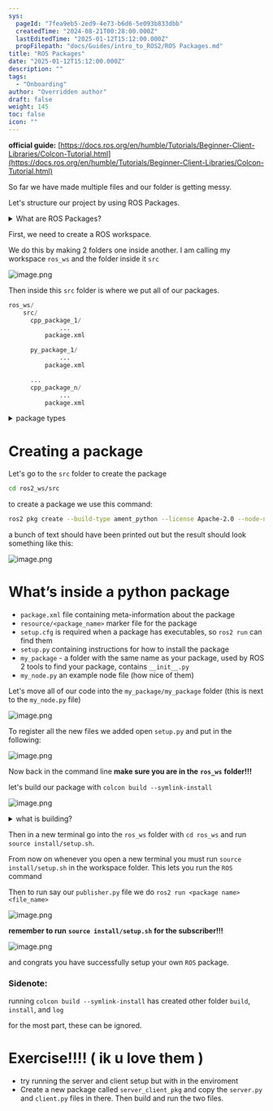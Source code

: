 ```yaml
---
sys:
  pageId: "7fea9eb5-2ed9-4e73-b6d6-5e093b833dbb"
  createdTime: "2024-08-21T00:28:00.000Z"
  lastEditedTime: "2025-01-12T15:12:00.000Z"
  propFilepath: "docs/Guides/intro_to_ROS2/ROS Packages.md"
title: "ROS Packages"
date: "2025-01-12T15:12:00.000Z"
description: ""
tags:
  - "Onboarding"
author: "Overridden author"
draft: false
weight: 145
toc: false
icon: ""
---
```


**official guide:** [https://docs.ros.org/en/humble/Tutorials/Beginner-Client-Libraries/Colcon-Tutorial.html](https://docs.ros.org/en/humble/Tutorials/Beginner-Client-Libraries/Colcon-Tutorial.html)

So far we have made multiple files and our folder is getting messy.

Let's structure our project by using ROS Packages.

<details>

<summary>What are ROS Packages?</summary>

ROS Packages are, as the name implies, packages of code that are highly sharable between ROS developers.

They consist of a folder, `package.xml` file, and source code

```python
      cpp_package_1/
		      ... imagine much code files here ..
          package.xml
```

</details>

First, we need to create a ROS workspace.

We do this by making 2 folders one inside another. I am calling my workspace `ros_ws` and the folder inside it `src`

![image.png](https://prod-files-secure.s3.us-west-2.amazonaws.com/d518164a-d88e-44d1-a4ee-3adb3bd8bce0/70706947-fd18-4537-a67b-e12946812d31/image.png?X-Amz-Algorithm=AWS4-HMAC-SHA256&X-Amz-Content-Sha256=UNSIGNED-PAYLOAD&X-Amz-Credential=ASIAZI2LB466R77ABFG2%2F20250617%2Fus-west-2%2Fs3%2Faws4_request&X-Amz-Date=20250617T004252Z&X-Amz-Expires=3600&X-Amz-Security-Token=IQoJb3JpZ2luX2VjEID%2F%2F%2F%2F%2F%2F%2F%2F%2F%2FwEaCXVzLXdlc3QtMiJIMEYCIQC8dmShu8Bh%2FQWo7RzqcHVsFLrE7484C%2F%2B2iSGwD1a2BgIhAKhivyIcvgYDhZEEluW4oyeRJidFqhj0i0KSJ%2ByikCpZKv8DCGkQABoMNjM3NDIzMTgzODA1IgzPuV2PwcfUmNoHDl0q3AN9pOFw2vzBqh6KkIRRsVeSzB1OYq%2B5kuJHNCNVJhUcAtKrL%2FLDGYhEY6%2BT6zUGMo7JmAVcxH7drNgVUistwFGXEP3J7Z3n2SWVbtfOk5eTA%2Bk1VkGzGS9wRs8e%2BphUuytOJsx2BX4eRxIjxjDb1WJzQd0ftg1mtc3jWhSRhyh%2FKQyoTokoE%2FAAvPWYpMNcYe5msiwCrl7%2BC%2Fk9EItTzP7oMjRI%2FSfPht1mwdGZcGoTuosbsym%2BYeYPdYmRXOsyQUqo8Mdn39QurEC3SzqWmhAQja8AlHNT%2BgjumoYncd94QCZCTdi6xqfq4bioKrK4V2kbMsCTspuQRrnz6suXYYC7ILINpD%2F%2F41utD5T0nz%2BWpEPkxFbHWkgkrssQxU%2FuF1YVOx7ISzCinDz%2FuIBXJCDKw7DN6hGFXohYSFtv9u5kfl15f%2F%2FiTrhzNg4Fd9THF7LNyL44Qnujf224Wb2LZLQ7LiNLbbsyTbwEC6ocbhti1cHhFexeRYI8sSF8q%2FUMxXVW9Vz3rntZSrx4uu%2FdwUXoneUvMwiZAvsx7Ifv83BRe56Gppi6azc6bJBMOXHjfCo9MNeCmrJEe8EKpdaLfzsx3zcvbphuJq9KqvU%2Fn0jVvo6k4h%2FCURNY%2F3CUjDDF3sLCBjqkAa1%2FCVqKjhoQ7uwWhhWB0p4F0f2G7dNdW7xy5%2FTCQ3PRMFsCWQtcJz0Cgb6zErDgIS1mDIdGI7NGx7wyiEgkAZBRt9kFQMytTcxN4TSwltQFVC%2B8sS2fU6m590E3og2wbPQg7Cml21CoQjc6QQTSC5iq2Y9%2BQhBhddKwzl%2F38%2F%2FMo36p5KI3Lr0HK%2FduTxnVWFZysdikqVgx7e1J4qCv9FVhewRR&X-Amz-Signature=69b879d910d28657efdd3768ca3a1359cbba75b5ca11c573039b4f814b41a517&X-Amz-SignedHeaders=host&x-amz-checksum-mode=ENABLED&x-id=GetObject)

Then inside this `src` folder is where we put all of our packages.

```python
ros_ws/
    src/
      cpp_package_1/
		      ...
          package.xml

      py_package_1/
		      ...
          package.xml

      ...
      cpp_package_n/
		      ...
          package.xml

```

<details>

<summary>package types</summary>

packages can be either `C++` or python.

the intern file structure is different for each but for this guide we will stick to creating python packages

</details>

# Creating a package

Let's go to the `src` folder to create the package

```bash
cd ros2_ws/src
```

to create a package we use this command:

```bash
ros2 pkg create --build-type ament_python --license Apache-2.0 --node-name my_node my_package
```

a bunch of text should have been printed out but the result should look something like this:

![image.png](https://prod-files-secure.s3.us-west-2.amazonaws.com/d518164a-d88e-44d1-a4ee-3adb3bd8bce0/e6cf1e3f-8512-4a3e-b131-079f800bf3e8/image.png?X-Amz-Algorithm=AWS4-HMAC-SHA256&X-Amz-Content-Sha256=UNSIGNED-PAYLOAD&X-Amz-Credential=ASIAZI2LB466R77ABFG2%2F20250617%2Fus-west-2%2Fs3%2Faws4_request&X-Amz-Date=20250617T004252Z&X-Amz-Expires=3600&X-Amz-Security-Token=IQoJb3JpZ2luX2VjEID%2F%2F%2F%2F%2F%2F%2F%2F%2F%2FwEaCXVzLXdlc3QtMiJIMEYCIQC8dmShu8Bh%2FQWo7RzqcHVsFLrE7484C%2F%2B2iSGwD1a2BgIhAKhivyIcvgYDhZEEluW4oyeRJidFqhj0i0KSJ%2ByikCpZKv8DCGkQABoMNjM3NDIzMTgzODA1IgzPuV2PwcfUmNoHDl0q3AN9pOFw2vzBqh6KkIRRsVeSzB1OYq%2B5kuJHNCNVJhUcAtKrL%2FLDGYhEY6%2BT6zUGMo7JmAVcxH7drNgVUistwFGXEP3J7Z3n2SWVbtfOk5eTA%2Bk1VkGzGS9wRs8e%2BphUuytOJsx2BX4eRxIjxjDb1WJzQd0ftg1mtc3jWhSRhyh%2FKQyoTokoE%2FAAvPWYpMNcYe5msiwCrl7%2BC%2Fk9EItTzP7oMjRI%2FSfPht1mwdGZcGoTuosbsym%2BYeYPdYmRXOsyQUqo8Mdn39QurEC3SzqWmhAQja8AlHNT%2BgjumoYncd94QCZCTdi6xqfq4bioKrK4V2kbMsCTspuQRrnz6suXYYC7ILINpD%2F%2F41utD5T0nz%2BWpEPkxFbHWkgkrssQxU%2FuF1YVOx7ISzCinDz%2FuIBXJCDKw7DN6hGFXohYSFtv9u5kfl15f%2F%2FiTrhzNg4Fd9THF7LNyL44Qnujf224Wb2LZLQ7LiNLbbsyTbwEC6ocbhti1cHhFexeRYI8sSF8q%2FUMxXVW9Vz3rntZSrx4uu%2FdwUXoneUvMwiZAvsx7Ifv83BRe56Gppi6azc6bJBMOXHjfCo9MNeCmrJEe8EKpdaLfzsx3zcvbphuJq9KqvU%2Fn0jVvo6k4h%2FCURNY%2F3CUjDDF3sLCBjqkAa1%2FCVqKjhoQ7uwWhhWB0p4F0f2G7dNdW7xy5%2FTCQ3PRMFsCWQtcJz0Cgb6zErDgIS1mDIdGI7NGx7wyiEgkAZBRt9kFQMytTcxN4TSwltQFVC%2B8sS2fU6m590E3og2wbPQg7Cml21CoQjc6QQTSC5iq2Y9%2BQhBhddKwzl%2F38%2F%2FMo36p5KI3Lr0HK%2FduTxnVWFZysdikqVgx7e1J4qCv9FVhewRR&X-Amz-Signature=082804bab846be1051df83693b686e6d215be303beb9385f138072fb28706d4b&X-Amz-SignedHeaders=host&x-amz-checksum-mode=ENABLED&x-id=GetObject)

# What’s inside a python package

- `package.xml` file containing meta-information about the package
- `resource/<package_name>` marker file for the package
- `setup.cfg` is required when a package has executables, so `ros2 run` can find them
- `setup.py` containing instructions for how to install the package
- `my_package` - a folder with the same name as your package, used by ROS 2 tools to find your package, contains `__init__.py`
- `my_node.py` an example node file (how nice of them)

Let's move all of our code into the `my_package/my_package` folder (this is next to the `my_node.py` file)

![image.png](https://prod-files-secure.s3.us-west-2.amazonaws.com/d518164a-d88e-44d1-a4ee-3adb3bd8bce0/9ce58f11-0da9-4d3e-b86d-506a9685d378/image.png?X-Amz-Algorithm=AWS4-HMAC-SHA256&X-Amz-Content-Sha256=UNSIGNED-PAYLOAD&X-Amz-Credential=ASIAZI2LB466R77ABFG2%2F20250617%2Fus-west-2%2Fs3%2Faws4_request&X-Amz-Date=20250617T004252Z&X-Amz-Expires=3600&X-Amz-Security-Token=IQoJb3JpZ2luX2VjEID%2F%2F%2F%2F%2F%2F%2F%2F%2F%2FwEaCXVzLXdlc3QtMiJIMEYCIQC8dmShu8Bh%2FQWo7RzqcHVsFLrE7484C%2F%2B2iSGwD1a2BgIhAKhivyIcvgYDhZEEluW4oyeRJidFqhj0i0KSJ%2ByikCpZKv8DCGkQABoMNjM3NDIzMTgzODA1IgzPuV2PwcfUmNoHDl0q3AN9pOFw2vzBqh6KkIRRsVeSzB1OYq%2B5kuJHNCNVJhUcAtKrL%2FLDGYhEY6%2BT6zUGMo7JmAVcxH7drNgVUistwFGXEP3J7Z3n2SWVbtfOk5eTA%2Bk1VkGzGS9wRs8e%2BphUuytOJsx2BX4eRxIjxjDb1WJzQd0ftg1mtc3jWhSRhyh%2FKQyoTokoE%2FAAvPWYpMNcYe5msiwCrl7%2BC%2Fk9EItTzP7oMjRI%2FSfPht1mwdGZcGoTuosbsym%2BYeYPdYmRXOsyQUqo8Mdn39QurEC3SzqWmhAQja8AlHNT%2BgjumoYncd94QCZCTdi6xqfq4bioKrK4V2kbMsCTspuQRrnz6suXYYC7ILINpD%2F%2F41utD5T0nz%2BWpEPkxFbHWkgkrssQxU%2FuF1YVOx7ISzCinDz%2FuIBXJCDKw7DN6hGFXohYSFtv9u5kfl15f%2F%2FiTrhzNg4Fd9THF7LNyL44Qnujf224Wb2LZLQ7LiNLbbsyTbwEC6ocbhti1cHhFexeRYI8sSF8q%2FUMxXVW9Vz3rntZSrx4uu%2FdwUXoneUvMwiZAvsx7Ifv83BRe56Gppi6azc6bJBMOXHjfCo9MNeCmrJEe8EKpdaLfzsx3zcvbphuJq9KqvU%2Fn0jVvo6k4h%2FCURNY%2F3CUjDDF3sLCBjqkAa1%2FCVqKjhoQ7uwWhhWB0p4F0f2G7dNdW7xy5%2FTCQ3PRMFsCWQtcJz0Cgb6zErDgIS1mDIdGI7NGx7wyiEgkAZBRt9kFQMytTcxN4TSwltQFVC%2B8sS2fU6m590E3og2wbPQg7Cml21CoQjc6QQTSC5iq2Y9%2BQhBhddKwzl%2F38%2F%2FMo36p5KI3Lr0HK%2FduTxnVWFZysdikqVgx7e1J4qCv9FVhewRR&X-Amz-Signature=15f9c48f9b700a15ad0865828cd0cf06a27605a5627520889be9ff8cf149938e&X-Amz-SignedHeaders=host&x-amz-checksum-mode=ENABLED&x-id=GetObject)

To register all the new files we added open `setup.py` and put in the following:

![image.png](https://prod-files-secure.s3.us-west-2.amazonaws.com/d518164a-d88e-44d1-a4ee-3adb3bd8bce0/1cd7c262-4cae-4496-9d75-c178537d24a2/image.png?X-Amz-Algorithm=AWS4-HMAC-SHA256&X-Amz-Content-Sha256=UNSIGNED-PAYLOAD&X-Amz-Credential=ASIAZI2LB466R77ABFG2%2F20250617%2Fus-west-2%2Fs3%2Faws4_request&X-Amz-Date=20250617T004252Z&X-Amz-Expires=3600&X-Amz-Security-Token=IQoJb3JpZ2luX2VjEID%2F%2F%2F%2F%2F%2F%2F%2F%2F%2FwEaCXVzLXdlc3QtMiJIMEYCIQC8dmShu8Bh%2FQWo7RzqcHVsFLrE7484C%2F%2B2iSGwD1a2BgIhAKhivyIcvgYDhZEEluW4oyeRJidFqhj0i0KSJ%2ByikCpZKv8DCGkQABoMNjM3NDIzMTgzODA1IgzPuV2PwcfUmNoHDl0q3AN9pOFw2vzBqh6KkIRRsVeSzB1OYq%2B5kuJHNCNVJhUcAtKrL%2FLDGYhEY6%2BT6zUGMo7JmAVcxH7drNgVUistwFGXEP3J7Z3n2SWVbtfOk5eTA%2Bk1VkGzGS9wRs8e%2BphUuytOJsx2BX4eRxIjxjDb1WJzQd0ftg1mtc3jWhSRhyh%2FKQyoTokoE%2FAAvPWYpMNcYe5msiwCrl7%2BC%2Fk9EItTzP7oMjRI%2FSfPht1mwdGZcGoTuosbsym%2BYeYPdYmRXOsyQUqo8Mdn39QurEC3SzqWmhAQja8AlHNT%2BgjumoYncd94QCZCTdi6xqfq4bioKrK4V2kbMsCTspuQRrnz6suXYYC7ILINpD%2F%2F41utD5T0nz%2BWpEPkxFbHWkgkrssQxU%2FuF1YVOx7ISzCinDz%2FuIBXJCDKw7DN6hGFXohYSFtv9u5kfl15f%2F%2FiTrhzNg4Fd9THF7LNyL44Qnujf224Wb2LZLQ7LiNLbbsyTbwEC6ocbhti1cHhFexeRYI8sSF8q%2FUMxXVW9Vz3rntZSrx4uu%2FdwUXoneUvMwiZAvsx7Ifv83BRe56Gppi6azc6bJBMOXHjfCo9MNeCmrJEe8EKpdaLfzsx3zcvbphuJq9KqvU%2Fn0jVvo6k4h%2FCURNY%2F3CUjDDF3sLCBjqkAa1%2FCVqKjhoQ7uwWhhWB0p4F0f2G7dNdW7xy5%2FTCQ3PRMFsCWQtcJz0Cgb6zErDgIS1mDIdGI7NGx7wyiEgkAZBRt9kFQMytTcxN4TSwltQFVC%2B8sS2fU6m590E3og2wbPQg7Cml21CoQjc6QQTSC5iq2Y9%2BQhBhddKwzl%2F38%2F%2FMo36p5KI3Lr0HK%2FduTxnVWFZysdikqVgx7e1J4qCv9FVhewRR&X-Amz-Signature=4792b7fa8e49cbb1cefb542c8e30680be783d758b5ae0f11af8875c3de809183&X-Amz-SignedHeaders=host&x-amz-checksum-mode=ENABLED&x-id=GetObject)

Now back in the command line **make sure you are in the** **`ros_ws`** **folder!!!**

let's build our package with `colcon build --symlink-install`

![image.png](https://prod-files-secure.s3.us-west-2.amazonaws.com/d518164a-d88e-44d1-a4ee-3adb3bd8bce0/2f2a0d27-b173-48fd-b189-5f5c0ce65619/image.png?X-Amz-Algorithm=AWS4-HMAC-SHA256&X-Amz-Content-Sha256=UNSIGNED-PAYLOAD&X-Amz-Credential=ASIAZI2LB466R77ABFG2%2F20250617%2Fus-west-2%2Fs3%2Faws4_request&X-Amz-Date=20250617T004252Z&X-Amz-Expires=3600&X-Amz-Security-Token=IQoJb3JpZ2luX2VjEID%2F%2F%2F%2F%2F%2F%2F%2F%2F%2FwEaCXVzLXdlc3QtMiJIMEYCIQC8dmShu8Bh%2FQWo7RzqcHVsFLrE7484C%2F%2B2iSGwD1a2BgIhAKhivyIcvgYDhZEEluW4oyeRJidFqhj0i0KSJ%2ByikCpZKv8DCGkQABoMNjM3NDIzMTgzODA1IgzPuV2PwcfUmNoHDl0q3AN9pOFw2vzBqh6KkIRRsVeSzB1OYq%2B5kuJHNCNVJhUcAtKrL%2FLDGYhEY6%2BT6zUGMo7JmAVcxH7drNgVUistwFGXEP3J7Z3n2SWVbtfOk5eTA%2Bk1VkGzGS9wRs8e%2BphUuytOJsx2BX4eRxIjxjDb1WJzQd0ftg1mtc3jWhSRhyh%2FKQyoTokoE%2FAAvPWYpMNcYe5msiwCrl7%2BC%2Fk9EItTzP7oMjRI%2FSfPht1mwdGZcGoTuosbsym%2BYeYPdYmRXOsyQUqo8Mdn39QurEC3SzqWmhAQja8AlHNT%2BgjumoYncd94QCZCTdi6xqfq4bioKrK4V2kbMsCTspuQRrnz6suXYYC7ILINpD%2F%2F41utD5T0nz%2BWpEPkxFbHWkgkrssQxU%2FuF1YVOx7ISzCinDz%2FuIBXJCDKw7DN6hGFXohYSFtv9u5kfl15f%2F%2FiTrhzNg4Fd9THF7LNyL44Qnujf224Wb2LZLQ7LiNLbbsyTbwEC6ocbhti1cHhFexeRYI8sSF8q%2FUMxXVW9Vz3rntZSrx4uu%2FdwUXoneUvMwiZAvsx7Ifv83BRe56Gppi6azc6bJBMOXHjfCo9MNeCmrJEe8EKpdaLfzsx3zcvbphuJq9KqvU%2Fn0jVvo6k4h%2FCURNY%2F3CUjDDF3sLCBjqkAa1%2FCVqKjhoQ7uwWhhWB0p4F0f2G7dNdW7xy5%2FTCQ3PRMFsCWQtcJz0Cgb6zErDgIS1mDIdGI7NGx7wyiEgkAZBRt9kFQMytTcxN4TSwltQFVC%2B8sS2fU6m590E3og2wbPQg7Cml21CoQjc6QQTSC5iq2Y9%2BQhBhddKwzl%2F38%2F%2FMo36p5KI3Lr0HK%2FduTxnVWFZysdikqVgx7e1J4qCv9FVhewRR&X-Amz-Signature=da93054ae160ae5c065daa1a652867dcbd2ac8e5e4a22e0747de66e5d4539e27&X-Amz-SignedHeaders=host&x-amz-checksum-mode=ENABLED&x-id=GetObject)

<details>

<summary>what is building?</summary>

if you are a CS major at Rose-Hulman you will learn the answer to this in CSSE132

but TLDR; is it combines all the code files into one program that can be run easily 

</details>

Then in a new terminal go into the `ros_ws` folder with `cd ros_ws` and run `source install/setup.sh`. 

From now on whenever you open a new terminal you must run `source install/setup.sh` in the workspace folder. This lets you run the `ROS` command

Then to run say our `publisher.py` file we do `ros2 run <package name> <file_name>`

![image.png](https://prod-files-secure.s3.us-west-2.amazonaws.com/d518164a-d88e-44d1-a4ee-3adb3bd8bce0/4f4b1219-3a44-4632-aa0a-ce3471699f59/image.png?X-Amz-Algorithm=AWS4-HMAC-SHA256&X-Amz-Content-Sha256=UNSIGNED-PAYLOAD&X-Amz-Credential=ASIAZI2LB466R77ABFG2%2F20250617%2Fus-west-2%2Fs3%2Faws4_request&X-Amz-Date=20250617T004252Z&X-Amz-Expires=3600&X-Amz-Security-Token=IQoJb3JpZ2luX2VjEID%2F%2F%2F%2F%2F%2F%2F%2F%2F%2FwEaCXVzLXdlc3QtMiJIMEYCIQC8dmShu8Bh%2FQWo7RzqcHVsFLrE7484C%2F%2B2iSGwD1a2BgIhAKhivyIcvgYDhZEEluW4oyeRJidFqhj0i0KSJ%2ByikCpZKv8DCGkQABoMNjM3NDIzMTgzODA1IgzPuV2PwcfUmNoHDl0q3AN9pOFw2vzBqh6KkIRRsVeSzB1OYq%2B5kuJHNCNVJhUcAtKrL%2FLDGYhEY6%2BT6zUGMo7JmAVcxH7drNgVUistwFGXEP3J7Z3n2SWVbtfOk5eTA%2Bk1VkGzGS9wRs8e%2BphUuytOJsx2BX4eRxIjxjDb1WJzQd0ftg1mtc3jWhSRhyh%2FKQyoTokoE%2FAAvPWYpMNcYe5msiwCrl7%2BC%2Fk9EItTzP7oMjRI%2FSfPht1mwdGZcGoTuosbsym%2BYeYPdYmRXOsyQUqo8Mdn39QurEC3SzqWmhAQja8AlHNT%2BgjumoYncd94QCZCTdi6xqfq4bioKrK4V2kbMsCTspuQRrnz6suXYYC7ILINpD%2F%2F41utD5T0nz%2BWpEPkxFbHWkgkrssQxU%2FuF1YVOx7ISzCinDz%2FuIBXJCDKw7DN6hGFXohYSFtv9u5kfl15f%2F%2FiTrhzNg4Fd9THF7LNyL44Qnujf224Wb2LZLQ7LiNLbbsyTbwEC6ocbhti1cHhFexeRYI8sSF8q%2FUMxXVW9Vz3rntZSrx4uu%2FdwUXoneUvMwiZAvsx7Ifv83BRe56Gppi6azc6bJBMOXHjfCo9MNeCmrJEe8EKpdaLfzsx3zcvbphuJq9KqvU%2Fn0jVvo6k4h%2FCURNY%2F3CUjDDF3sLCBjqkAa1%2FCVqKjhoQ7uwWhhWB0p4F0f2G7dNdW7xy5%2FTCQ3PRMFsCWQtcJz0Cgb6zErDgIS1mDIdGI7NGx7wyiEgkAZBRt9kFQMytTcxN4TSwltQFVC%2B8sS2fU6m590E3og2wbPQg7Cml21CoQjc6QQTSC5iq2Y9%2BQhBhddKwzl%2F38%2F%2FMo36p5KI3Lr0HK%2FduTxnVWFZysdikqVgx7e1J4qCv9FVhewRR&X-Amz-Signature=773df7b5a5fbf1867e003e12fc8f02a6d0a189f552d21f31067994fe009b4df8&X-Amz-SignedHeaders=host&x-amz-checksum-mode=ENABLED&x-id=GetObject)

**remember to run** **`source install/setup.sh`** **for the subscriber!!!**

![image.png](https://prod-files-secure.s3.us-west-2.amazonaws.com/d518164a-d88e-44d1-a4ee-3adb3bd8bce0/02121119-dad4-49ec-8356-c956108b4243/image.png?X-Amz-Algorithm=AWS4-HMAC-SHA256&X-Amz-Content-Sha256=UNSIGNED-PAYLOAD&X-Amz-Credential=ASIAZI2LB466R77ABFG2%2F20250617%2Fus-west-2%2Fs3%2Faws4_request&X-Amz-Date=20250617T004252Z&X-Amz-Expires=3600&X-Amz-Security-Token=IQoJb3JpZ2luX2VjEID%2F%2F%2F%2F%2F%2F%2F%2F%2F%2FwEaCXVzLXdlc3QtMiJIMEYCIQC8dmShu8Bh%2FQWo7RzqcHVsFLrE7484C%2F%2B2iSGwD1a2BgIhAKhivyIcvgYDhZEEluW4oyeRJidFqhj0i0KSJ%2ByikCpZKv8DCGkQABoMNjM3NDIzMTgzODA1IgzPuV2PwcfUmNoHDl0q3AN9pOFw2vzBqh6KkIRRsVeSzB1OYq%2B5kuJHNCNVJhUcAtKrL%2FLDGYhEY6%2BT6zUGMo7JmAVcxH7drNgVUistwFGXEP3J7Z3n2SWVbtfOk5eTA%2Bk1VkGzGS9wRs8e%2BphUuytOJsx2BX4eRxIjxjDb1WJzQd0ftg1mtc3jWhSRhyh%2FKQyoTokoE%2FAAvPWYpMNcYe5msiwCrl7%2BC%2Fk9EItTzP7oMjRI%2FSfPht1mwdGZcGoTuosbsym%2BYeYPdYmRXOsyQUqo8Mdn39QurEC3SzqWmhAQja8AlHNT%2BgjumoYncd94QCZCTdi6xqfq4bioKrK4V2kbMsCTspuQRrnz6suXYYC7ILINpD%2F%2F41utD5T0nz%2BWpEPkxFbHWkgkrssQxU%2FuF1YVOx7ISzCinDz%2FuIBXJCDKw7DN6hGFXohYSFtv9u5kfl15f%2F%2FiTrhzNg4Fd9THF7LNyL44Qnujf224Wb2LZLQ7LiNLbbsyTbwEC6ocbhti1cHhFexeRYI8sSF8q%2FUMxXVW9Vz3rntZSrx4uu%2FdwUXoneUvMwiZAvsx7Ifv83BRe56Gppi6azc6bJBMOXHjfCo9MNeCmrJEe8EKpdaLfzsx3zcvbphuJq9KqvU%2Fn0jVvo6k4h%2FCURNY%2F3CUjDDF3sLCBjqkAa1%2FCVqKjhoQ7uwWhhWB0p4F0f2G7dNdW7xy5%2FTCQ3PRMFsCWQtcJz0Cgb6zErDgIS1mDIdGI7NGx7wyiEgkAZBRt9kFQMytTcxN4TSwltQFVC%2B8sS2fU6m590E3og2wbPQg7Cml21CoQjc6QQTSC5iq2Y9%2BQhBhddKwzl%2F38%2F%2FMo36p5KI3Lr0HK%2FduTxnVWFZysdikqVgx7e1J4qCv9FVhewRR&X-Amz-Signature=288d702c113b6567d557958d5769169b6110408ea8d0e07f87e94d80cc90da56&X-Amz-SignedHeaders=host&x-amz-checksum-mode=ENABLED&x-id=GetObject)

and congrats you have successfully setup your own `ROS` package.

### Sidenote:

running `colcon build --symlink-install` has created other folder `build`, `install`, and `log`

for the most part, these can be ignored.

# Exercise!!!! ( ik u love them )

- try running the server and client setup but with in the enviroment
- Create a new package called `server_client_pkg` and copy the `server.py` and `client.py` files in there. Then build and run the two files.
